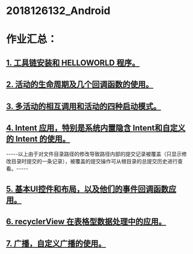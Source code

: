 # 2018126132_Android



# 作业汇总：

## [1. 工具链安装和 HELLOWORLD 程序。](https://github.com/1215232494/2018126132_Android/tree/master/Homeworks_1)

## [2. 活动的生命周期及几个回调函数的使用。](https://github.com/1215232494/2018126132_Android/tree/master/Homeworks_2)

## [3. 多活动的相互调用和活动的四种启动模式。](https://github.com/1215232494/2018126132_Android/tree/master/Homeworks_3)

## [4. Intent 应用，特别是系统内置隐含 Intent和自定义的 Intent 的使用。](https://github.com/1215232494/2018126132_Android/tree/master/Homeworks_3)

-----以上由于对文件目录路径的修改导致路径内部的提交记录被覆盖（只显示修改目录时提交的一条记录），被覆盖的提交操作可从根目录的总提交历史进行查看。-----

## [5. 基本UI控件和布局，以及他们的事件回调函数应用。](https://github.com/1215232494/2018126132_Android/tree/master/Homeworks_5)

## [6. recyclerView 在表格型数据处理中的应用。](https://github.com/1215232494/2018126132_Android/tree/master/Homeworks_4)

## [7. 广播，自定义广播的使用。](https://github.com/1215232494/2018126132_Android/tree/master/Homeworks_6) 